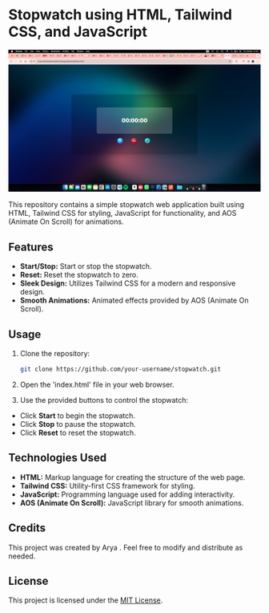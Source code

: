 # Stopwatch using HTML, Tailwind CSS, and JavaScript

![Stopwatch Preview](https://github.com/rishit-roars/stopwatch/blob/743a2a83c2faadb3e6b8766a51155294c5c756d3/Screenshot%202024-03-28%20at%2021.44.39.png)

This repository contains a simple stopwatch web application built using HTML, Tailwind CSS for styling, JavaScript for functionality, and AOS (Animate On Scroll) for animations.

## Features

- **Start/Stop:** Start or stop the stopwatch.
- **Reset:** Reset the stopwatch to zero.
- **Sleek Design:** Utilizes Tailwind CSS for a modern and responsive design.
- **Smooth Animations:** Animated effects provided by AOS (Animate On Scroll).

## Usage

1. Clone the repository:

   ```bash
   git clone https://github.com/your-username/stopwatch.git
2. Open the 'index.html' file in your web browser.
3. Use the provided buttons to control the stopwatch:

- Click **Start** to begin the stopwatch.
- Click **Stop** to pause the stopwatch.
- Click **Reset** to reset the stopwatch.

## Technologies Used

- **HTML:** Markup language for creating the structure of the web page.
- **Tailwind CSS:** Utility-first CSS framework for styling.
- **JavaScript:** Programming language used for adding interactivity.
- **AOS (Animate On Scroll):** JavaScript library for smooth animations.

## Credits
This project was created by Arya . Feel free to modify and distribute as needed.

## License

This project is licensed under the [MIT License](LICENSE).



